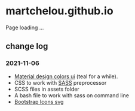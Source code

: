# martchelou.github.io

Page loading ...

## change log

### 2021-11-06

- [Material design colors ui](https://material.io/resources/color/#!/?view.left=0&view.right=0&primary.color=80CBC4) (teal for a while).
- CSS to work with [SASS](https://sass-lang.com/install) preprocessor
- SCSS files in assets folder
- A bash file to work with sass on command line
- [Bootstrap Icons svg](https://icons.getbootstrap.com/)
